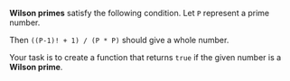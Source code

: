 <b>Wilson primes</b> satisfy the following condition.
Let ```P``` represent a prime number.

Then ```((P-1)! + 1) / (P * P)``` should give a whole number.

Your task is to create a function that returns ```true``` if the given number is a <b>Wilson prime</b>.
